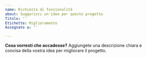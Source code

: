 ```yaml
---
name: Richiesta di funzionalità
about: Suggerisci un'idea per questo progetto
Titolo: ''
Etichette: Miglioramento
Assegnato a: ''

---
```


**Cosa vorresti che accadesse?**
Aggiungete una descrizione chiara e concisa della vostra idea per migliorare il progetto.
